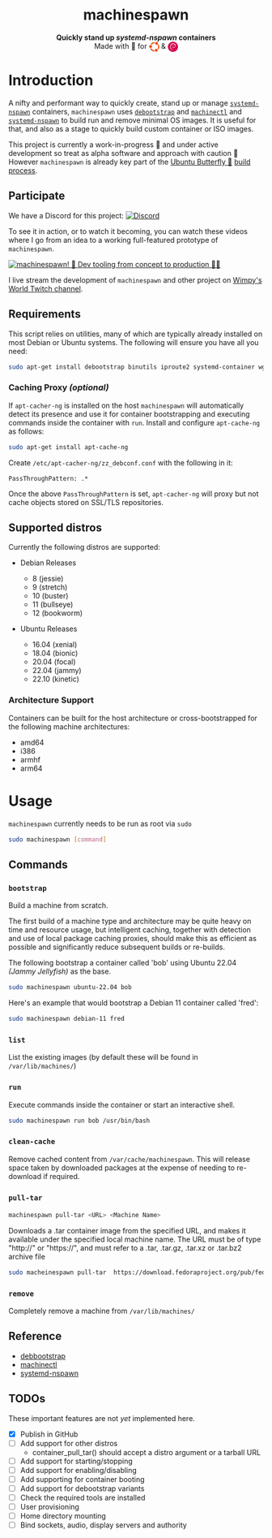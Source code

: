 <h1 align="center">
  <!--
  <img src=".github/logo.png" alt="machinespawn" width="256" />
  <br />
  -->
  machinespawn
</h1>

<p align="center"><b>Quickly stand up <em>systemd-nspawn</em> containers</b>
<br />
Made with 💝 for <img src=".github/ubuntu.png" align="top" width="20" /> & <img src=".github/debian.png" align="top" width="20" />
</p>

# Introduction

A nifty and performant way to quickly create, stand up or manage [`systemd-nspawn`](https://www.freedesktop.org/software/systemd/man/systemd-nspawn.html) containers, `machinespawn` uses [`debootstrap`](https://wiki.debian.org/Debootstrap) and [`machinectl`](https://www.freedesktop.org/software/systemd/man/machinectl.html) and [`systemd-nspawn`](https://www.freedesktop.org/software/systemd/man/systemd-nspawn.html) to build run and remove minimal OS images. It is useful for that, and also as a stage to quickly build custom container or ISO images.

This project is currently a work-in-progress 🚧 and under active development so treat as alpha software and approach with caution 🛑 However `machinespawn` is already key part of the [Ubuntu Butterfly 🦋](https://github.com/butterfly-garden) [build process](https://github.com/butterfly-garden/image-build).

## Participate

We have a Discord for this project: [![Discord](https://img.shields.io/discord/712850672223125565?color=0C306A&label=WimpysWorld%20Discord&logo=Discord&logoColor=ffffff&style=flat-square)](https://discord.gg/sNmz3uw)

To see it in action, or to watch it becoming, you can watch these videos where I go from an idea to a working full-featured prototype of `machinespawn`.

[![machinespawn! 🐧 Dev tooling from concept to production 🧑‍💻](https://img.youtube.com/vi/-bQQ6QlXpJQ/0.jpg)](https://www.youtube.com/watch?v=-bQQ6QlXpJQ)

I live stream the development of `machinespawn` and other project on [Wimpy's World Twitch channel](https://twitch.tv/WimpysWorld).

## Requirements

This script relies on utilities, many of which are typically already installed on most Debian or Ubuntu systems. The following will ensure you have all you need:

```bash
sudo apt-get install debootstrap binutils iproute2 systemd-container wget
```

### Caching Proxy *(optional)*

If `apt-cacher-ng` is installed on the host `machinespawn` will automatically detect its presence and use it for container bootstrapping and executing commands inside the container with `run`. Install and configure `apt-cache-ng` as follows:

```bash
sudo apt-get install apt-cache-ng
```

Create `/etc/apt-cacher-ng/zz_debconf.conf` with the following in it:

```
PassThroughPattern: .*
```

Once the above `PassThroughPattern` is set, `apt-cacher-ng` will proxy but not cache objects stored on SSL/TLS repositories.

## Supported distros

Currently the following distros are supported:

* Debian Releases
  *  8 (jessie)
  *  9 (stretch)
  *  10 (buster)
  *  11 (bullseye)
  *  12 (bookworm)

* Ubuntu Releases
  *  16.04 (xenial)
  *  18.04 (bionic)
  *  20.04 (focal)
  *  22.04 (jammy)
  *  22.10 (kinetic)

### Architecture Support

Containers can be built for the host architecture or cross-bootstrapped for the following machine architectures:

* amd64
* i386
* armhf
* arm64

# Usage

`machinespawn` currently needs to be run as root via `sudo`

```bash
sudo machinespawn [command]
```

## Commands

### `bootstrap`

Build a machine from scratch.

The first build of a machine type and architecture may be quite heavy on time and resource usage, but intelligent caching, together with detection and use of local package caching proxies, should make this as efficient as possible and significantly reduce subsequent builds or re-builds.

The following bootstrap a container called 'bob' using Ubuntu 22.04 *(Jammy Jellyfish)* as the base.

```bash
sudo machinespawn ubuntu-22.04 bob
```

Here's an example that would bootstrap a Debian 11 container called 'fred':

```bash
sudo machinespawn debian-11 fred
```

### `list`

List the existing images (by default these will be found in `/var/lib/machines/`)

### `run`

Execute commands inside the container or start an interactive shell.

```bash
sudo machinespawn run bob /usr/bin/bash
```

### `clean-cache`

Remove cached content from `/var/cache/machinespawn`. This will release space taken by downloaded packages at the expense of needing to re-download if required.

### `pull-tar`

```bash
machinespawn pull-tar <URL> <Machine Name>
```

Downloads a .tar container image from the specified URL, and makes it available under the specified local machine name. The URL must be of type "http://" or "https://", and must refer to a .tar, .tar.gz, .tar.xz or .tar.bz2 archive file

```bash
sudo macheinespawn pull-tar  https://download.fedoraproject.org/pub/fedora/linux/releases/36/Cloud/x86_64/images/Fedora-Cloud-Base-36-1.5.x86_64.raw.xz FedoraCloudBase36
```

### `remove`

Completely remove a machine from `/var/lib/machines/`

## Reference

* [debbootstrap](https://wiki.debian.org/Debootstrap)
* [machinectl](https://www.freedesktop.org/software/systemd/man/machinectl.html)
* [systemd-nspawn](https://www.freedesktop.org/software/systemd/man/systemd-nspawn.html)

## TODOs

These important features are not *yet* implemented here.
 - [x] Publish in GitHub
 - [ ] Add support for other distros
   - container_pull_tar() should accept a distro argument or a tarball URL
 - [ ] Add support for starting/stopping
 - [ ] Add support for enabling/disabling
 - [ ] Add supporting for container booting
 - [ ] Add support for debootstrap variants
 - [ ] Check the required tools are installed
 - [ ] User provisioning
 - [ ] Home directory mounting
 - [ ] Bind sockets, audio, display servers and authority
